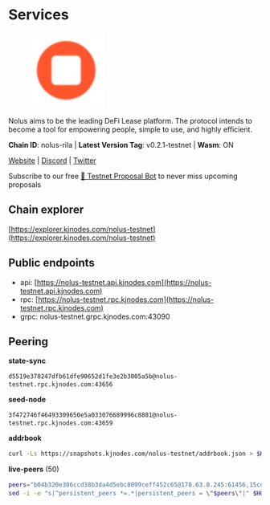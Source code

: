 # Services

<figure><img src="https://raw.githubusercontent.com/kj89/cosmos-images/main/logos/nolus.png" width="150" alt=""><figcaption></figcaption></figure>

Nolus aims to be the leading DeFi Lease platform. The protocol  intends to become a tool for empowering people, simple to use, and highly efficient.

**Chain ID**: nolus-rila | **Latest Version Tag**: v0.2.1-testnet | **Wasm**: ON

[Website](https://www.nolus.io) | [Discord](https://discord.gg/nolus-protocol) | [Twitter](https://twitter.com/NolusProtocol)



Subscribe to our free [🤖 Testnet Proposal Bot](https://t.me/kjnodes_testnet_proposal_bot) to never miss upcoming proposals


## Chain explorer
[https://explorer.kjnodes.com/nolus-testnet](https://explorer.kjnodes.com/nolus-testnet)

## Public endpoints

* api: [https://nolus-testnet.api.kjnodes.com](https://nolus-testnet.api.kjnodes.com)
* rpc: [https://nolus-testnet.rpc.kjnodes.com](https://nolus-testnet.rpc.kjnodes.com)
* grpc: nolus-testnet.grpc.kjnodes.com:43090

## Peering

**state-sync**

```text
d5519e378247dfb61dfe90652d1fe3e2b3005a5b@nolus-testnet.rpc.kjnodes.com:43656
```

**seed-node**

```text
3f472746f46493309650e5a033076689996c8881@nolus-testnet.rpc.kjnodes.com:43659
```

**addrbook**
```bash
curl -Ls https://snapshots.kjnodes.com/nolus-testnet/addrbook.json > $HOME/.nolus/config/addrbook.json
```

**live-peers** (50)
```bash
peers="b04b320e306ccd38b3da4d5ebc8099ceff452c65@178.63.8.245:61456,15cd61c8528611d1192ee06578cd6f5054645a0e@46.101.115.206:55666,7c2ea36064077da73d0ad5b60d8ef215acbee50b@161.97.79.100:36656,a2b9541d3c3e738c418a72ab5972c8d2b6cff8ce@65.108.54.167:26656,3b4439e68ac2031801d48c9ed846be347090274b@161.35.204.243:26656,8d85b69ea7175ce0cf6ec7badae239339d6525db@81.0.218.59:26656,33f4b7f56b6708526f0638162f020394de0ce5e9@65.21.229.33:28656,5c2a752c9b1952dbed075c56c600c3a79b58c395@195.3.220.135:27016,8b0b427b4567a7a66f05fab1146ee97b52ad7958@93.189.30.119:26656,d71f6a702561b08023810464a96668045dbabd9e@95.214.55.25:26656,fa0a2fe57c2ab28aee6cc0be4eddbc68d6587a75@95.217.165.189:26656,b19bd98f29fefc0c78e6b16b02e652a2148d3bfe@91.223.3.144:26556,2e146ac9281e3797cbe1ad053e5ce6046b972c15@65.109.140.29:37656,5b7092ce1624e8a23a5d90897c4c5231fb7b1238@185.245.183.172:16656,46e87e63ebfb628613a7c33ff69946ebd45fa510@176.99.142.180:36656,1e839449cac1898e98901a7d2c216c1a608c4e20@65.21.203.204:18656,6b14535ff005667f324f8439a55a21ee2f170d12@95.217.211.81:26656,8f767a425f5c6de20ffc435154c6351d118b806e@207.180.243.64:46656,38a385b8cee941625c424b46aed1419a1556015b@38.242.203.139:26656,0760923eff6e1e890a55e3c3d6b1330d60c2f870@185.246.86.152:26656,05ce20b26a95b9360896d24c330a7b421bc13805@194.163.174.222:26656,ac86c1678e20a87bf2f036741932910869726337@135.181.222.185:15656,e0ab3276d94a8fbdf04b0b9eb95df22f7037eb89@167.235.31.186:34656,b8ab798f77c0276d245c4f095d502d7107f484b9@138.201.204.5:26656,654e76e7d4b27fdb3a931fe2d44c51184d8a5731@5.161.78.48:26656,fcb82df30d2056c3af024fb389e173d683fe8229@65.108.105.48:19756,e6e48680fa62c03bed242c52eb21d3cbe44a6752@46.8.210.144:26856,c4c5e1301afc9c9b36792bdcd6a74355c42cf0b4@91.107.232.163:26656,84a5abdf6ce6f573ac1e3086ca693da6ec17c244@84.46.246.79:26656,3ae7f7040084b9d711d04dae114857beea61929b@207.180.238.180:26656,58d7fc67e12548f3f1ddda3bbe6000ae3d9d638c@85.10.198.169:13656,a83c42e544c0aebf978fd4283c8a99ddaf8f8e42@65.108.9.164:22956,367fb20ca2380ebbb73eb19b772564383b0f37ee@65.21.123.172:26656,d5519e378247dfb61dfe90652d1fe3e2b3005a5b@65.109.68.190:43656,8d86e527459e95ae31f2f02f0013d2f4c6bfdb91@65.109.81.119:37656,ed1700e376b3375d092403c187d2e2796938c980@207.180.224.128:26656,b4553ec94efe9cb11c684661042eedc2adf6ead3@23.88.74.54:42656,d8088d91bdbf2ccdf59f0b3ee1c1b07e8cb60798@195.201.237.185:11656,cdfcaee60fe31b33a32929a3e15d02f8e2508f98@135.181.160.61:31656,f75a8f871fd13b42494f38b331863609d4f78b37@194.163.189.98:26656,5d323e4127ebf0c3139f3081765606e32052fa3e@65.109.92.148:26656,4d8aed7bff4156c62ebb4f787e06d5d45d681b76@109.111.160.171:34656,cd67fc6e6c306dbb863f381c926135d6b97fe685@65.109.85.155:41656,4c70dbb030c7b38e8f16999787074ed5ae33ba0a@94.250.202.17:26656,8c431676468dbfb80e22cc4bfd3b7ef881a1198e@185.185.82.61:26656,1825de8cabc89fddea10f1cf9d65eda46b0cc7a1@5.9.121.55:41956,acd39ab5b00e5611df296b2e6fb4f6a44a32513f@23.88.5.169:21656,ce6a67a084a25c189ed92522f1a0f6c44ec7cc3a@116.202.227.117:43656,8cf5b590bb5791ffeab8a16b5ca5875651ea2a43@78.24.219.64:26656,b7d04a32d5c0e9b7e1095c4d81f5bebfd03138db@65.108.8.28:61456"
sed -i -e "s|^persistent_peers *=.*|persistent_peers = \"$peers\"|" $HOME/.nolus/config/config.toml
```
